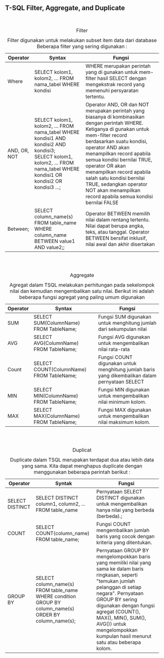 ## T-SQL Filter, Aggregate, and Duplicate

<table>
	<caption>Filter</caption> 
	<br>
  	<caption>Filter digunakan untuk melakukan subset item data dari database Beberapa 
 	 filter yang sering digunakan :</caption>
	<thead>
	<tr>
		<th>Operator</th>
		<th>Syntax</th>
		<th>Fungsi</th>
	</tr>
	</thead>
	<tbody>
	<tr>
		<td>Where</td>
		<td>SELECT kolom1, kolom2, … FROM nama_tabel WHERE kondisi</td>
		<td>WHERE merupakan perintah yang di gunakan untuk mem-filter hasil 
    SELECT dengan mengekstrak record yang memenuhi persyaratan 
    tertentu.</td>
	</tr>
	<tr>
		<td>AND, OR, NOT</td>
		<td>SELECT kolom1, kolom2, … FROM nama_tabel WHERE kondisi1 AND 
    kondisi2 AND kondisi3; <br>
    SELECT kolom1, kolom2, … FROM nama_tabel WHERE kondisi1 OR 
    kondisi2 OR kondisi3 …;</td>
		<td>Operator AND, OR dan NOT merupakan perintah yang biasanya di 
    kombinasikan dengan perintah WHERE. Ketiganya di gunakan untuk 
    mem-filter record berdasarkan suatu kondisi, operator AND akan 
    menampilkan record apabila semua kondisi bernilai TRUE, operator OR 
    akan menampilkan record apabila salah satu kondisi bernilai TRUE, 
    sedangkan operator NOT akan menampilkan record apabila semua 
    kondisi bernilai FALSE</td>
	</tr>
	<tr>
		<td>Between;</td>
		<td>SELECT column_name(s)
    FROM table_name
    WHERE column_name BETWEEN value1 AND value2;;</td>
		<td>Operator BETWEEN memilih nilai dalam rentang tertentu. Nilai dapat 
    berupa angka, teks, atau tanggal. Operator BETWEEN bersifat inklusif, 
    nilai awal dan akhir disertakan</td>
	</tr>
	</tbody>
</table>

<br>

<table>
	<caption>Aggregate</caption>
	 <br>
  <caption>Agregat dalam TSQL melakukan perhitungan pada sekelompok nilai dan kemudian 
  mengembalikan satu nilai. Berikut ini adalah beberapa fungsi agregat yang paling 
  umum digunakan</caption>
	<thead>
	<tr>
		<th>Operator</th>
		<th>Syntax</th>
		<th>Fungsi</th>
	</tr>
	</thead>
	<tbody>
	<tr>
		<td>SUM</td>
		<td>SELECT SUM(ColumnName)
    FROM TableName;</td>
		<td>Fungsi SUM digunakan untuk menghitung jumlah dari sekumpulan nilai</td>
	</tr>
	<tr>
		<td>AVG</td>
		<td>SELECT AVG(ColumnName)
    FROM TableName;</td>
		<td>Fungsi AVG digunakan untuk mengembalikan nilai rata-rata</td>
	</tr>
	<tr>
		<td>Count</td>
		<td>SELECT COUNT(ColumnName)
    FROM TableName;</td>
		<td>Fungsi COUNT digunakan untuk menghitung jumlah baris yang 
    dikembalikan dalam pernyataan SELECT</td>
	</tr>
	<tr>
		<td>MIN</td>
		<td>SELECT MIN(ColumnName)
    FROM TableName;
    </td>
		<td>Fungsi MIN digunakan untuk mengembalikan nilai minimum kolom.</td>
	</tr>
	<tr>
		<td>MAX</td>
		<td>SELECT MAX(ColumnName)
    FROM TableName;</td>
		<td>Fungsi MAX digunakan untuk mengembalikan nilai maksimum kolom.</td>
	</tr>
	<tbody>
</table>

<br>

<table>
	<caption>Duplicat</caption>
	<br>
  <caption>Duplicate dalam TSQL merupakan terdapat dua atau lebih data yang sama. Kita dapat 
  menghapus duplicate dengan menggunakan beberapa perintah berikut :</caption>
	<thead>
	<tr>
		<th>Operator</th>
		<th>Syntak</th>
		<th>Fungsi</th>
	</tr>
	</thead>
	<tbody>
	<tr>
		<td>SELECT DISTINCT</td>
		<td>SELECT DISTINCT column1, column2, ...
    FROM table_name</td>
		<td>Pernyataan SELECT DISTINCT digunakan untuk mengembalikan hanya 
    nilai yang berbeda (berbeda).;</td>
	</tr>
	<tr>
		<td>COUNT</td>
		<td>SELECT COUNT(column_name)
    FROM table_name;
    </td>
		<td>Fungsi COUNT mengembalikan jumlah baris yang cocok dengan kriteria 
    yang ditentukan.
    </td>
	</tr>
	<tr>
		<td>GROUP BY</td>
		<td>SELECT column_name(s) <br>
    FROM table_name <br>
    WHERE condition <br>
    GROUP BY column_name(s) <br>
    ORDER BY column_name(s);
</td>
		<td>Pernyataan GROUP BY mengelompokkan baris yang memiliki nilai yang 
    sama ke dalam baris ringkasan, seperti "temukan jumlah pelanggan di 
    setiap negara". Pernyataan GROUP BY sering digunakan dengan fungsi 
    agregat (COUNT(), MAX(), MIN(), SUM(), AVG()) untuk mengelompokkan 
    kumpulan hasil menurut satu atau beberapa kolom.</td>
	</tr>
	</tbody>
</table>

